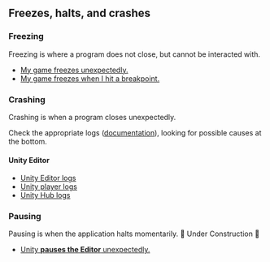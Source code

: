 ## Freezes, halts, and crashes
### Freezing
Freezing is where a program does not close, but cannot be interacted with.
- [My game freezes unexpectedly.](Freezing.md)
- [My game freezes when I hit a breakpoint.](../Debugging/Debugger.md#breakpoints)
### Crashing
Crashing is when a program closes unexpectedly.

Check the appropriate logs ([documentation](https://docs.unity3d.com/Manual/LogFiles.html)), looking for possible causes at the bottom.

#### Unity Editor
- [Unity Editor logs](../Editor/Logs.md)
- [Unity player logs](../Player/Logs.md)
- [Unity Hub logs](../Unity%20Hub/Logs.md)

### Pausing
Pausing is when the application halts momentarily.
🚧 Under Construction 🚧

- [Unity **pauses the Editor** unexpectedly.](Play%20Mode/Error%20Pause.md)
